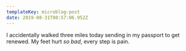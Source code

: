```yaml
---
templateKey: microblog-post
date: 2019-08-31T00:57:06.952Z
---
```


I accidentally walked three miles today sending in my passport to get renewed. My feet hurt _so bad_, every step is pain.
